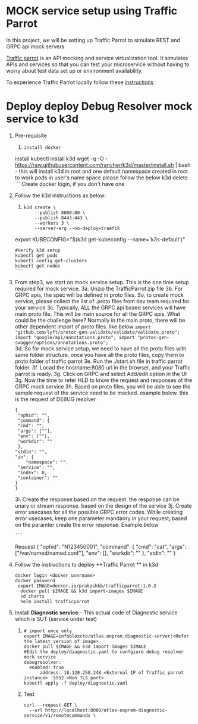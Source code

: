 # MOCK service setup using Traffic Parrot

In this project, we will be setting up Traffic Parrot to simulate REST and GRPC api mock servers 



[Traffic parrot](https://trafficparrot.com/)   is an API mocking and service virtualization tool. It simulates APIs and services so that you can test your microservice without having to worry about test data set up or environment availability.

To experience Traffic Parrot locally follow these [instructions](https://trafficparrot.com/documentation/5.8.x/start.html) 

# Deploy deploy Debug Resolver mock service to k3d

1.  Pre-requisite
    
    1.  ```
        install docker
	install kubectl
        install k3d
		wget -q -O - https://raw.githubusercontent.com/rancher/k3d/master/install.sh | bash - this will install k3d in root and one default namespace created in root. to work pods in user's name space please follow the below
		k3d delete       
        ```
        Create docker login, if you don't have one
2.  Follow the k3d instructions as below:
    
    1.  ```
        k3d create \
            --publish 8080:80 \
            --publish 8443:443 \
            --workers 3 \
            --server-arg --no-deploy=traefik
        
       export KUBECONFIG="$(k3d get-kubeconfig --name='k3s-default')"

        #Verify k3d setup
		kubectl get pods
		kubectl config get-clusters
		kubectl get nodes 
        ```
 3. From step3, we start on mock service setup. This is the one time setup required for mock service.
    3a. Unzip the TrafficParrot.zip file
    3b. For GRPC apis, the spec will be defined in proto files. So, to create mock service, please collect the list of .proto files from 	 dev team required for your service
    3c. Typically, ALL the GRPC api based services will have main proto file. This will be main source for all the GRPC apis.
	What could be the challenge here?
	      Normally in the main proto, there will be other dependent import of proto files. like below 
	      ```
		import "github.com/lyft/protoc-gen-validate/validate/validate.proto";
		import "google/api/annotations.proto";
		import "protoc-gen-swagger/options/annotations.proto";
		```			
    3d. So for mock service setup, we need to have all the proto files with same folder structure. once you have all the proto files, 		copy them to proto folder of traffic parrot
    3e. Run the ./start.sh file in traffic parrot folder.
    3f. Locad the hostname:8080 url in the browser, and your Traffic parrot is ready.
    3g. Click on GRPC and select Add/edit option in the UI
    3g. Now the time to refer HLD to know the request and responses of the GRPC mock service
    3h. Based on proto files, you will be able to see the sample request of the service need to be mocked. example below. this is the   	request of DEBUG resolver
    ```
    {
 	 "ophid": "",
 	 "command": {
   	 "cmd": "",
   	 "args": [""],
   	 "env": [""],
   	 "workdir": ""
 	 },
  	"stdin": "",
  	"in": {
    	"namespace": "",
   	 "service": "",
   	 "index": 0,
   	 "container": ""
  	}
	}
	```
    3i. Create the response based on the request. the response can be unary or stream response. based on the design of the service
    3j. Create error usecases for all the possible GRPC error codes. While creating error usecases, keep one parameter mandaory in your 	request, based on the paramter create the error response. Example below
    
        ```
	Request
	{
  "ophid": "N123450001",
  "command": {
    "cmd": "cat",
    "args": ["/var/named/named.conf"],
    "env": [],
    "workdir": ""
  },
  "stdin": ""
}
4.  Follow the instructions to deploy **Traffic Parrot ** in k3d
    
      ```
      docker login <docker username>
	docker password
       export IMAGE=docker.io/prakashkb/trafficparrot:1.0.3       
        docker pull $IMAGE && k3d import-images $IMAGE
        cd charts
        helm install trafficparrot
       ```
        
5.  Install  **Diagnostic service**  - This actual code of Diagnostic service which is SUT (service under test)
    
    1.  ```
        # import once only
        export IMAGE=infobloxcto/atlas.onprem.diagnostic-server:<Refer the latest version of image>
        docker pull $IMAGE && k3d import-images $IMAGE
        #Edit the deploy/diagnostic.yaml to confgiure debug resolver mock service
        debugresolver:
	      enabled: true
		      address: 10.120.250.248 <External IP of Traffic parrot instance> :5552 <Non TLS port> 
        kubectl apply -f deploy/diagnostic.yaml
        
        ```
        
    2.  Test
        
        ```
        curl --request GET \
          --url http://localhost:8080/atlas-onprem-diagnostic-service/v1/remotecommands \
          
        ```
